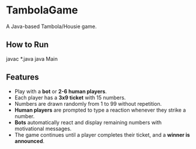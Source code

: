 
# TambolaGame

A Java-based Tambola/Housie game.

## How to Run
javac *.java
java Main

## Features

- Play with a **bot** or **2-6 human players**.
- Each player has a **3x9 ticket** with 15 numbers.
- Numbers are drawn randomly from 1 to 99 without repetition.
- **Human players** are prompted to type a reaction whenever they strike a number.
- **Bots** automatically react and display remaining numbers with motivational messages.
- The game continues until a player completes their ticket, and a **winner is announced**.

